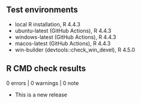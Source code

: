 ## Test environments
* local R installation, R 4.4.3
* ubuntu-latest (GitHub Actions), R 4.4.3
* windows-latest (GitHub Actions), R 4.4.3
* macos-latest (GitHub Actions), R 4.4.3
* win-builder (devtools::check_win_devel), R 4.5.0

## R CMD check results

0 errors | 0 warnings | 0 note

* This is a new release

